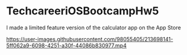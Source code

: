 # TechcareeriOSBootcampHw5

I made a limited feature version of the calculator app on the App Store

https://user-images.githubusercontent.com/98055405/213698141-5ff062a9-6098-4251-a30f-44086b830977.mp4

